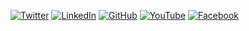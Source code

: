 [![Twitter](https://img.shields.io/twitter/follow/your_twitter_handle?style=social)](https://twitter.com/your_twitter_handle)
[![LinkedIn](https://img.shields.io/badge/LinkedIn-Connect-blue)](https://www.linkedin.com/in/intisar-sanaullah-9abb67297/)
[![GitHub](https://img.shields.io/github/followers/sanaullah963?label=Follow&style=social)](https://github.com/sanaullah963)
[![YouTube](https://img.shields.io/badge/YouTube-Subscribe-red)](https://www.youtube.com/onlineincomepolicy)
[![Facebook](https://img.shields.io/badge/Facebook-Like-blue)](https://www.facebook.com/intisarsanaullah)